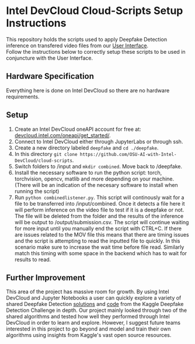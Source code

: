 # Intel DevCloud Cloud-Scripts Setup Instructions
This repository holds the scripts used to apply Deepfake Detection inference on transfered video files from our [User Interface](https://github.com/OSU-AI-with-Intel-DevCloud/reactapp-ui).\
Follow the instructions below to correctly setup these scripts to be used in conjuncture with the User Interface.
## Hardware Specification
Everything here is done on Intel DevCloud so there are no hardware requirements.
## Setup
1. Create an Intel DevCloud oneAPI account for free at: [devcloud.intel.com/oneapi/get_started/](https://devcloud.intel.com/oneapi/get_started/).
2. Connect to Intel DevCloud either through JupyterLabs or through ssh.
3. Create a new directory labeled `deepfake` and `cd ./deepfake`.
4. In this directory `git clone https://github.com/OSU-AI-with-Intel-DevCloud/cloud-scripts`.
5. Switch folders to /input and `mkdir combined`. Move back to /deepfake.
6. Install the necessary software to run the python script: torch, torchvision, opencv, matlib and more depending on your machine.
(There will be an indication of the necesary software to install when running the script)
7. Run `python combinedlistener.py`.
This script will continously wait for a file to be transferred into /input/combined. Once it detects a file here it will perform inference on the video file to test
if it is a deepfake or not. The file will be deleted from the folder and the results of the inference will be output to /output/submission.csv.
The script will continue waiting for more input until you manually end the script with CTRL+C. If there are issues related to the MOV file this means that there are
timing issues and the script is attempting to read the inputted file to quickly. In this scenario make sure to increase the wait time before file read. Similarly
match this timing with some space in the backend which has to wait for results to read.

## Further Improvement
This area of the project has massive room for growth. By using Intel DevCloud and Jupyter Notebooks
a user can quickly explore a variety of shared Deepfake Detection [solutions](https://www.kaggle.com/competitions/deepfake-detection-challenge/discussion?sort=votes)
and [code](https://www.kaggle.com/competitions/deepfake-detection-challenge/code?competitionId=16880&sortBy=scoreAscending) from the Kaggle Deepfake Detection Challenge in depth.
Our project mainly looked through two of the shared algorithms and tested how well they performed through Intel DevCloud in order to learn and explore.
However, I suggest future teams interested in this project to go beyond and model and train their own algorithms using insights from Kaggle's vast open source resources.
